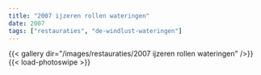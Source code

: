 ```yaml
---
title: "2007 ijzeren rollen wateringen"
date: 2007
tags: ["restauraties", "de-windlust-wateringen"]
---
```


{{< gallery dir="/images/restauraties/2007 ijzeren rollen wateringen" />}}
{{< load-photoswipe >}}